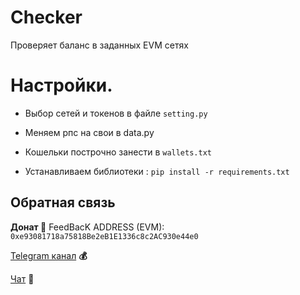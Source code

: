 # Checker
Проверяет баланс в заданных EVM сетях

# Настройки.

- Выбор сетей и токенов в файле `setting.py`
 
- Меняем рпс на свои в data.py

- Кошельки построчно занести в `wallets.txt`

- Устанавливаем библиотеки : `pip install -r requirements.txt`

## Обратная связь
**Донат 🍩**
FeedBacK ADDRESS (EVM): `0xe93081718a75818Be2eB1E1336c8c2AC930e44e0`

[Telegram канал](https://t.me/MyKlondike) **💰**

[Чат](https://t.me/Klondike_Talks) **🗿**
